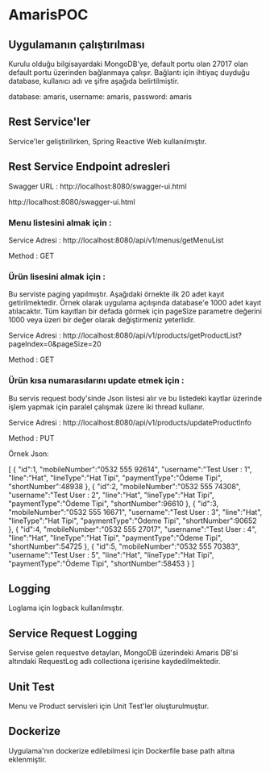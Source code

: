 # AmarisPOC

## Uygulamanın çalıştırılması

Kurulu olduğu bilgisayardaki MongoDB'ye, default portu olan 27017 olan default portu üzerinden bağlanmaya çalışır. Bağlantı için ihtiyaç duyduğu database, kullanıcı adı ve şifre aşağıda  belirtilmiştir.

database: amaris,
username: amaris,
password: amaris

## Rest Service'ler

Service'ler geliştirilirken, Spring Reactive Web kullanılmıştır.

## Rest Service Endpoint adresleri

Swagger URL       : http://localhost:8080/swagger-ui.html

http://localhost:8080/swagger-ui.html

### Menu listesini almak için : 

Service Adresi  : http://localhost:8080/api/v1/menus/getMenuList 

Method          : GET

### Ürün lisesini almak için : 

Bu serviste paging yapılmıştır. Aşağıdaki örnekte ilk 20 adet kayıt getirilmektedir. Örnek olarak uygulama açılışında database'e 1000 adet kayıt atılacaktır. Tüm kayıtları bir defada görmek için pageSize parametre değerini 1000 veya üzeri bir değer olarak değiştirmeniz yeterlidir.

Service Adresi  : http://localhost:8080/api/v1/products/getProductList?pageIndex=0&pageSize=20

Method          : GET


### Ürün kısa numarasılarını update etmek için : 

Bu servis request body'sinde Json listesi alır ve bu listedeki kaytlar üzerinde işlem yapmak için paralel çalışmak üzere iki thread kullanır.

Service Adresi  : http://localhost:8080/api/v1/products/updateProductInfo

Method          : PUT

Örnek Json:

[
   {
      "id":1,
      "mobileNumber":"0532 555 92614",
      "username":"Test User : 1",
      "line":"Hat",
      "lineType":"Hat Tipi",
      "paymentType":"Ödeme Tipi",
      "shortNumber":48938
   },
   {
      "id":2,
      "mobileNumber":"0532 555 74308",
      "username":"Test User : 2",
      "line":"Hat",
      "lineType":"Hat Tipi",
      "paymentType":"Ödeme Tipi",
      "shortNumber":96610
   },
   {
      "id":3,
      "mobileNumber":"0532 555 16671",
      "username":"Test User : 3",
      "line":"Hat",
      "lineType":"Hat Tipi",
      "paymentType":"Ödeme Tipi",
      "shortNumber":90652
   },
   {
      "id":4,
      "mobileNumber":"0532 555 27017",
      "username":"Test User : 4",
      "line":"Hat",
      "lineType":"Hat Tipi",
      "paymentType":"Ödeme Tipi",
      "shortNumber":54725
   },
   {
      "id":5,
      "mobileNumber":"0532 555 70383",
      "username":"Test User : 5",
      "line":"Hat",
      "lineType":"Hat Tipi",
      "paymentType":"Ödeme Tipi",
      "shortNumber":58453
   }
]


## Logging

Loglama için logback kullanılmıştır.

## Service Request Logging

Servise gelen requestve detayları, MongoDB üzerindeki Amaris DB'si altındaki RequestLog adlı collectiona içerisine kaydedilmektedir. 

## Unit Test

Menu ve Product servisleri için Unit Test'ler oluşturulmuştur.

## Dockerize

Uygulama'nın dockerize edilebilmesi için Dockerfile base path altına eklenmiştir.
